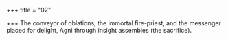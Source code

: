 +++
title = "02"

+++
The conveyor of oblations, the immortal fire-priest, and the messenger  placed for delight,
Agni through insight assembles (the sacrifice).